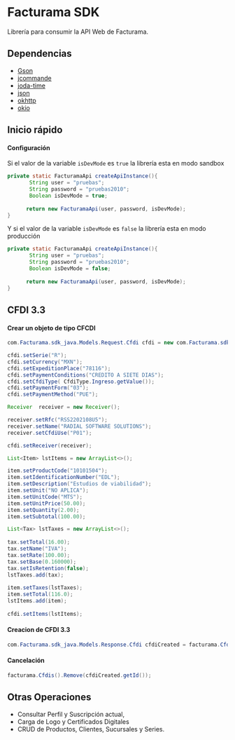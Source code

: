 # Facturama SDK
Librería para consumir la API Web de Facturama.

## Dependencias 
* [Gson](https://mvnrepository.com/artifact/com.google.code.gson/gson/2.8.2)
* [jcommande](https://mvnrepository.com/artifact/com.beust/jcommander/1.72)
* [joda-time](https://mvnrepository.com/artifact/joda-time/joda-time/2.9.9)
* [json](https://mvnrepository.com/artifact/org.json/json/20180130)
* [okhttp](https://mvnrepository.com/artifact/com.squareup.okhttp/okhttp/2.7.5)
* [okio](https://mvnrepository.com/artifact/com.squareup.okio/okio/1.6.0)

## Inicio rápido

#### Configuración  #####
Si el valor de la variable  ```isDevMode``` es ```true``` la librería esta en modo sandbox
 ```java
 private static FacturamaApi createApiInstance(){
        String user = "pruebas";
        String password = "pruebas2010";
        Boolean isDevMode = true;
        
       return new FacturamaApi(user, password, isDevMode);
 }
```
Y si el valor de la variable  ```isDevMode``` es ```false``` la librería esta en modo producción
 ```java
 private static FacturamaApi createApiInstance(){
        String user = "pruebas";
        String password = "pruebas2010";
        Boolean isDevMode = false;
        
       return new FacturamaApi(user, password, isDevMode);
 }
```
## CFDI 3.3
#### Crear un objeto de tipo CFCDI ####
 ```java
 com.Facturama.sdk_java.Models.Request.Cfdi cfdi = new com.Facturama.sdk_java.Models.Request.Cfdi();
 
 cfdi.setSerie("R");
 cfdi.setCurrency("MXN");
 cfdi.setExpeditionPlace("78116");
 cfdi.setPaymentConditions("CREDITO A SIETE DIAS");
 cfdi.setCfdiType( CfdiType.Ingreso.getValue());
 cfdi.setPaymentForm("03");
 cfdi.setPaymentMethod("PUE");
 
 Receiver  receiver = new Receiver();
 
 receiver.setRfc("RSS2202108U5");
 receiver.setName("RADIAL SOFTWARE SOLUTIONS");
 receiver.setCfdiUse("P01");
 
 cfdi.setReceiver(receiver);
 
 List<Item> lstItems = new ArrayList<>();
 
 item.setProductCode("10101504");
 item.setIdentificationNumber("EDL");
 item.setDescription("Estudios de viabilidad");
 item.setUnit("NO APLICA");
 item.setUnitCode("MTS");
 item.setUnitPrice(50.00);
 item.setQuantity(2.00);
 item.setSubtotal(100.00);
 
 List<Tax> lstTaxes = new ArrayList<>();
   
 tax.setTotal(16.00);
 tax.setName("IVA");
 tax.setRate(100.00);
 tax.setBase(0.160000);
 tax.setIsRetention(false);
 lstTaxes.add(tax);
     
 item.setTaxes(lstTaxes);
 item.setTotal(116.0);
 lstItems.add(item); 
     
 cfdi.setItems(lstItems);
 
```
#### Creacion de CFDI 3.3 ####
 ```java
 com.Facturama.sdk_java.Models.Response.Cfdi cfdiCreated = facturama.Cfdis().Create(cfdi);
```
#### Cancelación ####
 ```java
facturama.Cfdis().Remove(cfdiCreated.getId());
```

## Otras Operaciones
* Consultar Perfil y Suscripción actual,
* Carga de Logo y Certificados Digitales
* CRUD de Productos, Clientes, Sucursales y Series.
